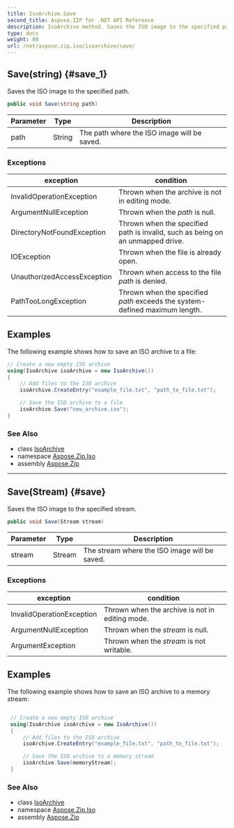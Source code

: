 ```yaml
---
title: IsoArchive.Save
second_title: Aspose.ZIP for .NET API Reference
description: IsoArchive method. Saves the ISO image to the specified path
type: docs
weight: 80
url: /net/aspose.zip.iso/isoarchive/save/
---
```

## Save(string) {#save_1}

Saves the ISO image to the specified path.

```csharp
public void Save(string path)
```

| Parameter | Type | Description |
| --- | --- | --- |
| path | String | The path where the ISO image will be saved. |

### Exceptions

| exception | condition |
| --- | --- |
| InvalidOperationException | Thrown when the archive is not in editing mode. |
| ArgumentNullException | Thrown when the *path* is null. |
| DirectoryNotFoundException | Thrown when the specified path is invalid, such as being on an unmapped drive. |
| IOException | Thrown when the file is already open. |
| UnauthorizedAccessException | Thrown when access to the file *path* is denied. |
| PathTooLongException | Thrown when the specified *path* exceeds the system-defined maximum length. |

## Examples

The following example shows how to save an ISO archive to a file:

```csharp
// Create a new empty ISO archive
using(IsoArchive isoArchive = new IsoArchive())
{
    // Add files to the ISO archive
    isoArchive.CreateEntry("example_file.txt", "path_to_file.txt");

    // Save the ISO archive to a file
    isoArchive.Save("new_archive.iso");
}
```

### See Also

* class [IsoArchive](../)
* namespace [Aspose.Zip.Iso](../../isoarchive/)
* assembly [Aspose.Zip](../../../)

---

## Save(Stream) {#save}

Saves the ISO image to the specified stream.

```csharp
public void Save(Stream stream)
```

| Parameter | Type | Description |
| --- | --- | --- |
| stream | Stream | The stream where the ISO image will be saved. |

### Exceptions

| exception | condition |
| --- | --- |
| InvalidOperationException | Thrown when the archive is not in editing mode. |
| ArgumentNullException | Thrown when the *stream* is null. |
| ArgumentException | Thrown when the *stream* is not writable. |

## Examples

The following example shows how to save an ISO archive to a memory stream:

```csharp

 // Create a new empty ISO archive
 using(IsoArchive isoArchive = new IsoArchive())
 {
     // Add files to the ISO archive
     isoArchive.CreateEntry("example_file.txt", "path_to_file.txt");

     // Save the ISO archive to a memory stream
     isoArchive.Save(memoryStream);
 }
```

### See Also

* class [IsoArchive](../)
* namespace [Aspose.Zip.Iso](../../isoarchive/)
* assembly [Aspose.Zip](../../../)


